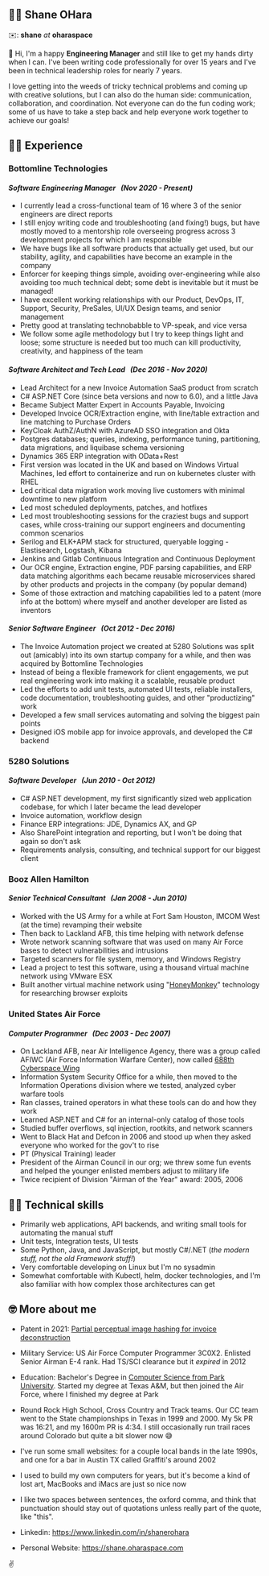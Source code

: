 ## 🧔‍♂️ Shane OHara    
✉️: **shane** _at_ **oharaspace**

👋 Hi, I'm a happy **Engineering Manager** and still like to get my hands dirty when I can.  I've been writing code professionally for over 15 years and I've been in technical leadership roles for nearly 7 years.

I love getting into the weeds of tricky technical problems and coming up with creative solutions, but I can also do the human side: communication, collaboration, and coordination.  Not everyone can do the fun coding work; some of us have to take a step back and help everyone work together to achieve our goals!

## 👨‍💻 Experience
### Bottomline Technologies 
#### _Software Engineering Manager &nbsp; (Nov 2020 - Present)_
* I currently lead a cross-functional team of 16 where 3 of the senior engineers are direct reports
* I still enjoy writing code and troubleshooting (and fixing!) bugs, but have mostly moved to a mentorship role overseeing progress across 3 development projects for which I am responsible
* We have bugs like all software products that actually get used, but our stability, agility, and capabilities have become an example in the company
* Enforcer for keeping things simple, avoiding over-engineering while also avoiding too much technical debt; some debt is inevitable but it must be managed!
* I have excellent working relationships with our Product, DevOps, IT, Support, Security, PreSales, UI/UX Design teams, and senior management
* Pretty good at translating technobabble to VP-speak, and vice versa
* We follow some agile methodology but I try to keep things light and loose; some structure is needed but too much can kill productivity, creativity, and happiness of the team

#### _Software Architect and Tech Lead &nbsp; (Dec 2016 - Nov 2020)_
* Lead Architect for a new Invoice Automation SaaS product from scratch
* C# ASP.NET Core (since beta versions and now to 6.0), and a little Java
* Became Subject Matter Expert in Accounts Payable, Invoicing
* Developed Invoice OCR/Extraction engine, with line/table extraction and line matching to Purchase Orders
* KeyCloak AuthZ/AuthN with AzureAD SSO integration and Okta
* Postgres databases; queries, indexing, performance tuning, partitioning, data migrations, and liquibase schema versioning
* Dynamics 365 ERP integration with OData+Rest
* First version was located in the UK and based on Windows Virtual Machines, led effort to containerize and run on kubernetes cluster with RHEL
* Led critical data migration work moving live customers with minimal downtime to new platform
* Led most scheduled deployments, patches, and hotfixes
* Led most troubleshooting sessions for the craziest bugs and support cases, while cross-training our support engineers and documenting common scenarios
* Serilog and ELK+APM stack for structured, queryable logging - Elastisearch, Logstash, Kibana
* Jenkins and Gitlab Continuous Integration and Continuous Deployment
* Our OCR engine, Extraction engine, PDF parsing capabilities, and ERP data matching algorithms each became reusable microservices shared by other products and projects in the company (by popular demand)
* Some of those extraction and matching capabilities led to a patent (more info at the bottom) where myself and another developer are listed as inventors

#### _Senior Software Engineer &nbsp; (Oct 2012 - Dec 2016)_
* The Invoice Automation project we created at 5280 Solutions was split out (amicably) into its own startup company for a while, and then was acquired by Bottomline Technologies
* Instead of being a flexible framework for client engagements, we put real engineering work into making it a scalable, reusable product
* Led the efforts to add unit tests, automated UI tests, reliable installers, code documentation, troubleshooting guides, and other "productizing" work
* Developed a few small services automating and solving the biggest pain points
* Designed iOS mobile app for invoice approvals, and developed the C# backend

### 5280 Solutions
#### _Software Developer &nbsp; (Jun 2010 - Oct 2012)_
* C# ASP.NET development, my first significantly sized web application codebase, for which I later became the lead developer
* Invoice automation, workflow design
* Finance ERP integrations: JDE, Dynamics AX, and GP
* Also SharePoint integration and reporting, but I won't be doing that again so don't ask 
* Requirements analysis, consulting, and technical support for our biggest client

### Booz Allen Hamilton
#### _Senior Technical Consultant &nbsp; (Jan 2008 - Jun 2010)_
* Worked with the US Army for a while at Fort Sam Houston, IMCOM West (at the time) revamping their website
* Then back to Lackland AFB, this time helping with network defense
* Wrote network scanning software that was used on many Air Force bases to detect vulnerabilities and intrusions
* Targeted scanners for file system, memory, and Windows Registry
* Lead a project to test this software, using a thousand virtual machine network using VMware ESX
* Built another virtual machine network using "[HoneyMonkey](https://en.wikipedia.org/wiki/HoneyMonkey)" technology for researching browser exploits

### United States Air Force
#### _Computer Programmer &nbsp; (Dec 2003 - Dec 2007)_
* On Lackland AFB, near Air Intelligence Agency, there was a group called AFIWC (Air Force Information Warfare Center), now called [688th Cyberspace Wing](https://en.wikipedia.org/wiki/688th_Cyberspace_Wing)
* Information System Security Office for a while, then moved to the Information Operations division where we tested, analyzed cyber warfare tools
* Ran classes, trained operators in what these tools can do and how they work
* Learned ASP.NET and C# for an internal-only catalog of those tools
* Studied buffer overflows, sql injection, rootkits, and network scanners
* Went to Black Hat and Defcon in 2006 and stood up when they asked everyone who worked for the gov't to rise
* PT (Physical Training) leader
* President of the Airman Council in our org; we threw some fun events and helped the younger enlisted members adjust to military life
* Twice recipient of Division "Airman of the Year" award: 2005, 2006

## 👷‍♂️ Technical skills
* Primarily web applications, API backends, and writing small tools for automating the manual stuff
* Unit tests, Integration tests, UI tests
* Some Python, Java, and JavaScript, but mostly C#/.NET (_the modern stuff, not the old Framework stuff!_)
* Very comfortable developing on Linux but I'm no sysadmin
* Somewhat comfortable with Kubectl, helm, docker technologies, and I'm also familiar with how complex those architectures can get 

## 🤓 More about me
* Patent in 2021: [Partial perceptual image hashing for invoice deconstruction](https://patents.google.com/patent/US20210110447A1/en)
* Military Service: US Air Force Computer Programmer 3C0X2. Enlisted Senior Airman E-4 rank. Had TS/SCI clearance but it *expired* in 2012
* Education: Bachelor's Degree in [Computer Science from Park University](https://www.park.edu/academics/explore-majors-programs/information-computer-science-degree/).  Started my degree at Texas A&M, but then joined the Air Force, where I finished my degree at Park
* Round Rock High School, Cross Country and Track teams. Our CC team went to the State championships in Texas in 1999 and 2000. My 5k PR was 16:21, and my 1600m PR is 4:34.  I still occasionally run trail races around Colorado but quite a bit slower now 😅
* I've run some small websites: for a couple local bands in the late 1990s, and one for a bar in Austin TX called Graffiti's around 2002
* I used to build my own computers for years, but it's become a kind of lost art, MacBooks and iMacs are just so nice now
* I like two spaces between sentences, the oxford comma, and think that punctuation should stay out of quotations unless really part of the quote, like "this".
  
* Linkedin: <https://www.linkedin.com/in/shanerohara>
  
* Personal Website: <https://shane.oharaspace.com>

✌️